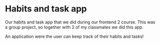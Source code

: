 # Habits and task app

Our habits and task app that we did during our frontend 2 course. This was a group project, so together with 2 of my classmates we did this app.

An application were the user can keep track of their habits and tasks!
